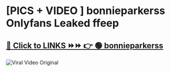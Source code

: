 
 # [PICS + VIDEO ] bonnieparkerss Onlyfans Leaked ffeep

## <h2><a href="https://clipsfans.com/bonnieparkerss&ref=git">🔗 Click to LINKS ⏩⏩ 👉 🟢 bonnieparkerss </a></h2>

<a href="https://clipsfans.com/bonnieparkerss&ref=git" rel="nofollow" data-target="animated-image.originalLink"><img src="https://i.ibb.co.com/xMMVF88/686577567.gif" alt="Viral Video Original" style="max-width: 100%; display: inline-block;" data-target="animated-image.originalImage"></a>

